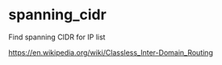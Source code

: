 # spanning_cidr
Find spanning CIDR for IP list

https://en.wikipedia.org/wiki/Classless_Inter-Domain_Routing
